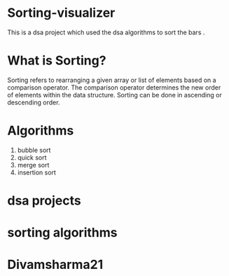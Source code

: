 # Sorting-visualizer
This is a dsa project which used the dsa algorithms to sort the bars .

# What is Sorting?
Sorting refers to rearranging a given array or list of elements based on a comparison operator.
The comparison operator determines the new order of elements within the data structure.
Sorting can be done in ascending or descending order.
# Algorithms
 1. bubble sort
 2. quick sort
 3. merge sort
 4. insertion sort
    
# dsa projects
# sorting algorithms
# Divamsharma21
